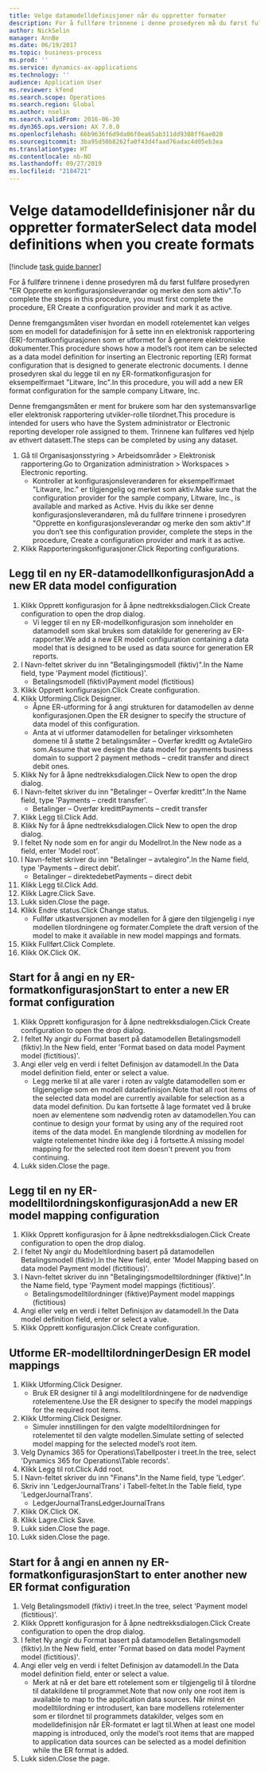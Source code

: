 ```yaml
---
title: Velge datamodelldefinisjoner når du oppretter formater
description: For å fullføre trinnene i denne prosedyren må du først fullføre prosedyren "ER Opprette en konfigurasjonsleverandør og merke den som aktiv".
author: NickSelin
manager: AnnBe
ms.date: 06/19/2017
ms.topic: business-process
ms.prod: ''
ms.service: dynamics-ax-applications
ms.technology: ''
audience: Application User
ms.reviewer: kfend
ms.search.scope: Operations
ms.search.region: Global
ms.author: nselin
ms.search.validFrom: 2016-06-30
ms.dyn365.ops.version: AX 7.0.0
ms.openlocfilehash: 66b9636f6d9da06f0ea65ab311dd9308ff6ae020
ms.sourcegitcommit: 3ba95d50b8262fa0f43d4faad76adac4d05eb3ea
ms.translationtype: HT
ms.contentlocale: nb-NO
ms.lasthandoff: 09/27/2019
ms.locfileid: "2184721"
---
```

# <a name="select-data-model-definitions-when-you-create-formats"></a><span data-ttu-id="abc56-103">Velge datamodelldefinisjoner når du oppretter formater</span><span class="sxs-lookup"><span data-stu-id="abc56-103">Select data model definitions when you create formats</span></span>

[!include [task guide banner](../../includes/task-guide-banner.md)]

<span data-ttu-id="abc56-104">For å fullføre trinnene i denne prosedyren må du først fullføre prosedyren "ER Opprette en konfigurasjonsleverandør og merke den som aktiv".</span><span class="sxs-lookup"><span data-stu-id="abc56-104">To complete the steps in this procedure, you must first complete the procedure, ER Create a configuration provider and mark it as active.</span></span> 

<span data-ttu-id="abc56-105">Denne fremgangsmåten viser hvordan en modell rotelementet kan velges som en modell for datadefinisjon for å sette inn en elektronisk rapportering (ER)-formatkonfigurasjonen som er utformet for å generere elektroniske dokumenter.</span><span class="sxs-lookup"><span data-stu-id="abc56-105">This procedure shows how a model’s root item can be selected as a data model definition for inserting an Electronic reporting (ER) format configuration that is designed to generate electronic documents.</span></span> <span data-ttu-id="abc56-106">I denne prosedyren skal du legge til en ny ER-formatkonfigurasjon for eksempelfirmaet "Litware, Inc".</span><span class="sxs-lookup"><span data-stu-id="abc56-106">In this procedure, you will add a new ER format configuration for the sample company Litware, Inc.</span></span> 

<span data-ttu-id="abc56-107">Denne fremgangsmåten er ment for brukere som har den systemansvarlige eller elektronisk rapportering utvikler-rolle tilordnet.</span><span class="sxs-lookup"><span data-stu-id="abc56-107">This procedure is intended for users who have the System administrator or Electronic reporting developer role assigned to them.</span></span> <span data-ttu-id="abc56-108">Trinnene kan fullføres ved hjelp av ethvert datasett.</span><span class="sxs-lookup"><span data-stu-id="abc56-108">The steps can be completed by using any dataset.</span></span>

1. <span data-ttu-id="abc56-109">Gå til Organisasjonsstyring > Arbeidsområder > Elektronisk rapportering.</span><span class="sxs-lookup"><span data-stu-id="abc56-109">Go to Organization administration > Workspaces > Electronic reporting.</span></span>
    * <span data-ttu-id="abc56-110">Kontroller at konfigurasjonsleverandøren for eksempelfirmaet "Litware, Inc." er tilgjengelig og merket som aktiv.</span><span class="sxs-lookup"><span data-stu-id="abc56-110">Make sure that the configuration provider for the sample company, Litware, Inc., is available and marked as Active.</span></span> <span data-ttu-id="abc56-111">Hvis du ikke ser denne konfigurasjonsleverandøren, må du fullføre trinnene i prosedyren "Opprette en konfigurasjonsleverandør og merke den som aktiv".</span><span class="sxs-lookup"><span data-stu-id="abc56-111">If you don’t see this configuration provider, complete the steps in the procedure, Create a configuration provider and mark it as active.</span></span>  
2. <span data-ttu-id="abc56-112">Klikk Rapporteringskonfigurasjoner.</span><span class="sxs-lookup"><span data-stu-id="abc56-112">Click Reporting configurations.</span></span>

## <a name="add-a-new-er-data-model-configuration"></a><span data-ttu-id="abc56-113">Legg til en ny ER-datamodellkonfigurasjon</span><span class="sxs-lookup"><span data-stu-id="abc56-113">Add a new ER data model configuration</span></span>
1. <span data-ttu-id="abc56-114">Klikk Opprett konfigurasjon for å åpne nedtrekksdialogen.</span><span class="sxs-lookup"><span data-stu-id="abc56-114">Click Create configuration to open the drop dialog.</span></span>
    * <span data-ttu-id="abc56-115">Vi legger til en ny ER-modellkonfigurasjon som inneholder en datamodell som skal brukes som datakilde for generering av ER-rapporter.</span><span class="sxs-lookup"><span data-stu-id="abc56-115">We add a new ER model configuration containing a data model that is designed to be used as data source for generation ER reports.</span></span>  
2. <span data-ttu-id="abc56-116">I Navn-feltet skriver du inn "Betalingingsmodell (fiktiv)".</span><span class="sxs-lookup"><span data-stu-id="abc56-116">In the Name field, type 'Payment model (fictitious)'.</span></span>
    * <span data-ttu-id="abc56-117">Betalingsmodell (fiktiv)</span><span class="sxs-lookup"><span data-stu-id="abc56-117">Payment model (fictitious)</span></span>  
3. <span data-ttu-id="abc56-118">Klikk Opprett konfigurasjon.</span><span class="sxs-lookup"><span data-stu-id="abc56-118">Click Create configuration.</span></span>
4. <span data-ttu-id="abc56-119">Klikk Utforming.</span><span class="sxs-lookup"><span data-stu-id="abc56-119">Click Designer.</span></span>
    * <span data-ttu-id="abc56-120">Åpne ER-utforming for å angi strukturen for datamodellen av denne konfigurasjonen.</span><span class="sxs-lookup"><span data-stu-id="abc56-120">Open the ER designer to specify the structure of data model of this configuration.</span></span>  
    * <span data-ttu-id="abc56-121">Anta at vi utformer datamodellen for betalinger virksomheten domene til å støtte 2 betalingsmåter – Overfør kreditt og AvtaleGiro som.</span><span class="sxs-lookup"><span data-stu-id="abc56-121">Assume that we design the data model for payments business domain to support 2 payment methods – credit transfer and direct debit ones.</span></span>  
5. <span data-ttu-id="abc56-122">Klikk Ny for å åpne nedtrekksdialogen.</span><span class="sxs-lookup"><span data-stu-id="abc56-122">Click New to open the drop dialog.</span></span>
6. <span data-ttu-id="abc56-123">I Navn-feltet skriver du inn "Betalinger – Overfør kreditt".</span><span class="sxs-lookup"><span data-stu-id="abc56-123">In the Name field, type 'Payments – credit transfer'.</span></span>
    * <span data-ttu-id="abc56-124">Betalinger – Overfør kreditt</span><span class="sxs-lookup"><span data-stu-id="abc56-124">Payments – credit transfer</span></span>  
7. <span data-ttu-id="abc56-125">Klikk Legg til.</span><span class="sxs-lookup"><span data-stu-id="abc56-125">Click Add.</span></span>
8. <span data-ttu-id="abc56-126">Klikk Ny for å åpne nedtrekksdialogen.</span><span class="sxs-lookup"><span data-stu-id="abc56-126">Click New to open the drop dialog.</span></span>
9. <span data-ttu-id="abc56-127">I feltet Ny node som en for angir du Modellrot.</span><span class="sxs-lookup"><span data-stu-id="abc56-127">In the New node as a field, enter 'Model root'.</span></span>
10. <span data-ttu-id="abc56-128">I Navn-feltet skriver du inn "Betalinger – avtalegiro".</span><span class="sxs-lookup"><span data-stu-id="abc56-128">In the Name field, type 'Payments – direct debit'.</span></span>
    * <span data-ttu-id="abc56-129">Betalinger – direktedebet</span><span class="sxs-lookup"><span data-stu-id="abc56-129">Payments – direct debit</span></span>  
11. <span data-ttu-id="abc56-130">Klikk Legg til.</span><span class="sxs-lookup"><span data-stu-id="abc56-130">Click Add.</span></span>
12. <span data-ttu-id="abc56-131">Klikk Lagre.</span><span class="sxs-lookup"><span data-stu-id="abc56-131">Click Save.</span></span>
13. <span data-ttu-id="abc56-132">Lukk siden.</span><span class="sxs-lookup"><span data-stu-id="abc56-132">Close the page.</span></span>
14. <span data-ttu-id="abc56-133">Klikk Endre status.</span><span class="sxs-lookup"><span data-stu-id="abc56-133">Click Change status.</span></span>
    * <span data-ttu-id="abc56-134">Fullfør utkastversjonen av modellen for å gjøre den tilgjengelig i nye modellen tilordningene og formater.</span><span class="sxs-lookup"><span data-stu-id="abc56-134">Complete the draft version of the model to make it available in new model mappings and formats.</span></span>  
15. <span data-ttu-id="abc56-135">Klikk Fullført.</span><span class="sxs-lookup"><span data-stu-id="abc56-135">Click Complete.</span></span>
16. <span data-ttu-id="abc56-136">Klikk OK.</span><span class="sxs-lookup"><span data-stu-id="abc56-136">Click OK.</span></span>

## <a name="start-to-enter-a-new-er-format-configuration"></a><span data-ttu-id="abc56-137">Start for å angi en ny ER-formatkonfigurasjon</span><span class="sxs-lookup"><span data-stu-id="abc56-137">Start to enter a new ER format configuration</span></span>
1. <span data-ttu-id="abc56-138">Klikk Opprett konfigurasjon for å åpne nedtrekksdialogen.</span><span class="sxs-lookup"><span data-stu-id="abc56-138">Click Create configuration to open the drop dialog.</span></span>
2. <span data-ttu-id="abc56-139">I feltet Ny angir du Format basert på datamodellen Betalingsmodell (fiktiv).</span><span class="sxs-lookup"><span data-stu-id="abc56-139">In the New field, enter 'Format based on data model Payment model (fictitious)'.</span></span>
3. <span data-ttu-id="abc56-140">Angi eller velg en verdi i feltet Definisjon av datamodell.</span><span class="sxs-lookup"><span data-stu-id="abc56-140">In the Data model definition field, enter or select a value.</span></span>
    * <span data-ttu-id="abc56-141">Legg merke til at alle varer i roten av valgte datamodellen som er tilgjengelige som en modell datadefinisjon.</span><span class="sxs-lookup"><span data-stu-id="abc56-141">Note that all root items of the selected data model are currently available for selection as a data model definition.</span></span> <span data-ttu-id="abc56-142">Du kan fortsette å lage formatet ved å bruke noen av elementene som nødvendig roten av datamodellen.</span><span class="sxs-lookup"><span data-stu-id="abc56-142">You can continue to design your format by using any of the required root items of the data model.</span></span> <span data-ttu-id="abc56-143">En manglende tilordning av modellen for valgte rotelementet hindre ikke deg i å fortsette.</span><span class="sxs-lookup"><span data-stu-id="abc56-143">A missing model mapping for the selected root item doesn't prevent you from continuing.</span></span>  
4. <span data-ttu-id="abc56-144">Lukk siden.</span><span class="sxs-lookup"><span data-stu-id="abc56-144">Close the page.</span></span>

## <a name="add-a-new-er-model-mapping-configuration"></a><span data-ttu-id="abc56-145">Legg til en ny ER-modelltilordningskonfigurasjon</span><span class="sxs-lookup"><span data-stu-id="abc56-145">Add a new ER model mapping configuration</span></span>
1. <span data-ttu-id="abc56-146">Klikk Opprett konfigurasjon for å åpne nedtrekksdialogen.</span><span class="sxs-lookup"><span data-stu-id="abc56-146">Click Create configuration to open the drop dialog.</span></span>
2. <span data-ttu-id="abc56-147">I feltet Ny angir du Modeltilordning basert på datamodellen Betalingsmodell (fiktiv).</span><span class="sxs-lookup"><span data-stu-id="abc56-147">In the New field, enter 'Model Mapping based on data model Payment model (fictitious)'.</span></span>
3. <span data-ttu-id="abc56-148">I Navn-feltet skriver du inn "Betalingingsmodelltilordninger (fiktive)".</span><span class="sxs-lookup"><span data-stu-id="abc56-148">In the Name field, type 'Payment model mappings (fictitious)'.</span></span>
    * <span data-ttu-id="abc56-149">Betalingsmodelltilordninger (fiktive)</span><span class="sxs-lookup"><span data-stu-id="abc56-149">Payment model mappings (fictitious)</span></span>  
4. <span data-ttu-id="abc56-150">Angi eller velg en verdi i feltet Definisjon av datamodell.</span><span class="sxs-lookup"><span data-stu-id="abc56-150">In the Data model definition field, enter or select a value.</span></span>
5. <span data-ttu-id="abc56-151">Klikk Opprett konfigurasjon.</span><span class="sxs-lookup"><span data-stu-id="abc56-151">Click Create configuration.</span></span>

## <a name="design-er-model-mappings"></a><span data-ttu-id="abc56-152">Utforme ER-modelltilordninger</span><span class="sxs-lookup"><span data-stu-id="abc56-152">Design ER model mappings</span></span>
1. <span data-ttu-id="abc56-153">Klikk Utforming.</span><span class="sxs-lookup"><span data-stu-id="abc56-153">Click Designer.</span></span>
    * <span data-ttu-id="abc56-154">Bruk ER designer til å angi modelltilordningene for de nødvendige rotelementene.</span><span class="sxs-lookup"><span data-stu-id="abc56-154">Use the ER designer to specify the model mappings for the required root items.</span></span>  
2. <span data-ttu-id="abc56-155">Klikk Utforming.</span><span class="sxs-lookup"><span data-stu-id="abc56-155">Click Designer.</span></span>
    * <span data-ttu-id="abc56-156">Simuler innstillingen for den valgte modelltilordningen for rotelementet til den valgte modellen.</span><span class="sxs-lookup"><span data-stu-id="abc56-156">Simulate setting of selected model mapping for the selected model’s root item.</span></span>  
3. <span data-ttu-id="abc56-157">Velg Dynamics 365 for Operations\Tabellposter i treet.</span><span class="sxs-lookup"><span data-stu-id="abc56-157">In the tree, select 'Dynamics 365 for Operations\Table records'.</span></span>
4. <span data-ttu-id="abc56-158">Klikk Legg til rot.</span><span class="sxs-lookup"><span data-stu-id="abc56-158">Click Add root.</span></span>
5. <span data-ttu-id="abc56-159">I Navn-feltet skriver du inn "Finans".</span><span class="sxs-lookup"><span data-stu-id="abc56-159">In the Name field, type 'Ledger'.</span></span>
6. <span data-ttu-id="abc56-160">Skriv inn 'LedgerJournalTrans' i Tabell-feltet.</span><span class="sxs-lookup"><span data-stu-id="abc56-160">In the Table field, type 'LedgerJournalTrans'.</span></span>
    * <span data-ttu-id="abc56-161">LedgerJournalTrans</span><span class="sxs-lookup"><span data-stu-id="abc56-161">LedgerJournalTrans</span></span>  
7. <span data-ttu-id="abc56-162">Klikk OK.</span><span class="sxs-lookup"><span data-stu-id="abc56-162">Click OK.</span></span>
8. <span data-ttu-id="abc56-163">Klikk Lagre.</span><span class="sxs-lookup"><span data-stu-id="abc56-163">Click Save.</span></span>
9. <span data-ttu-id="abc56-164">Lukk siden.</span><span class="sxs-lookup"><span data-stu-id="abc56-164">Close the page.</span></span>
10. <span data-ttu-id="abc56-165">Lukk siden.</span><span class="sxs-lookup"><span data-stu-id="abc56-165">Close the page.</span></span>

## <a name="start-to-enter-another-new-er-format-configuration"></a><span data-ttu-id="abc56-166">Start for å angi en annen ny ER-formatkonfigurasjon</span><span class="sxs-lookup"><span data-stu-id="abc56-166">Start to enter another new ER format configuration</span></span>
1. <span data-ttu-id="abc56-167">Velg Betalingsmodell (fiktiv) i treet.</span><span class="sxs-lookup"><span data-stu-id="abc56-167">In the tree, select 'Payment model (fictitious)'.</span></span>
2. <span data-ttu-id="abc56-168">Klikk Opprett konfigurasjon for å åpne nedtrekksdialogen.</span><span class="sxs-lookup"><span data-stu-id="abc56-168">Click Create configuration to open the drop dialog.</span></span>
3. <span data-ttu-id="abc56-169">I feltet Ny angir du Format basert på datamodellen Betalingsmodell (fiktiv).</span><span class="sxs-lookup"><span data-stu-id="abc56-169">In the New field, enter 'Format based on data model Payment model (fictitious)'.</span></span>
4. <span data-ttu-id="abc56-170">Angi eller velg en verdi i feltet Definisjon av datamodell.</span><span class="sxs-lookup"><span data-stu-id="abc56-170">In the Data model definition field, enter or select a value.</span></span>
    * <span data-ttu-id="abc56-171">Merk at nå er det bare ett rotelement som er tilgjengelig til å tilordne til datakildene til programmet.</span><span class="sxs-lookup"><span data-stu-id="abc56-171">Note that now only one root item is available to map to the application data sources.</span></span> <span data-ttu-id="abc56-172">Når minst én modelltilordning er introdusert, kan bare modellens rotelementer som er tilordnet til programmets datakilder, velges som en modelldefinisjon når ER-formatet er lagt til.</span><span class="sxs-lookup"><span data-stu-id="abc56-172">When at least one model mapping is introduced, only the model’s root items that are mapped to application data sources can be selected as a model definition while the ER format is added.</span></span>   
5. <span data-ttu-id="abc56-173">Lukk siden.</span><span class="sxs-lookup"><span data-stu-id="abc56-173">Close the page.</span></span>

